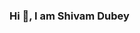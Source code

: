 ### Hi 👋, I am Shivam Dubey


<!--
**shivamdubey26/shivamdubey26** is a ✨ _special_ ✨ repository because its `README.md` (this file) appears on your GitHub profile.

Here are some ideas to get you started:

- 🔭 I’m currently pursuing b. tech in GEC bharatpur
- 🌱 I’m currently learning Related topics to cyber security and blockchain
- 👯 I’m looking to collaborate on web development projects
- 🤔 I’m looking for help with in backend bevelopment
- 💬 Ask me about web development and blockchain
- 📫 How to reach me: shivamdubey2603@gmail.com
- 😄 Pronouns: he
- ⚡ Fun fact: problem solver of whole batch
-->
